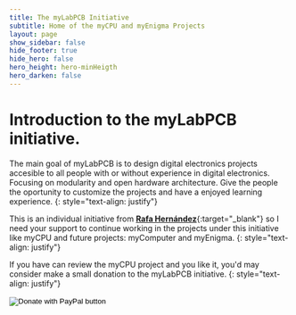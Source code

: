 ```yaml
---
title: The myLabPCB Initiative
subtitle: Home of the myCPU and myEnigma Projects
layout: page
show_sidebar: false
hide_footer: true
hide_hero: false
hero_height: hero-minHeigth
hero_darken: false
---
```


# Introduction to the myLabPCB initiative.

The main goal of myLabPCB is to design digital electronics projects accesible to all people with or without experience in digital electronics. Focusing on modularity and open hardware architecture. Give the people the oportunity to customize the projects and have a enjoyed learning experience.
{: style="text-align: justify"}

This is an individual initiative from **[Rafa Hernández](/pages/en/about)**{:target="_blank"} so I need your support to continue working in the projects under this initiative like myCPU and future projects: myComputer and myEnigma.
{: style="text-align: justify"}

If you have can review the myCPU project and you like it, you'd may consider make a small donation to the myLabPCB initiative.
{: style="text-align: justify"}

<form action="https://www.paypal.com/donate" method="post" target="_top">
<input type="hidden" name="hosted_button_id" value="43WLBJDGTSXEE" />
<input type="image" src="https://www.paypalobjects.com/en_US/i/btn/btn_donate_LG.gif" border="0" name="submit" title="PayPal - The safer, easier way to pay online!" alt="Donate with PayPal button" />
<img alt="" border="0" src="https://www.paypal.com/en_ES/i/scr/pixel.gif" width="1" height="1" />
</form>

